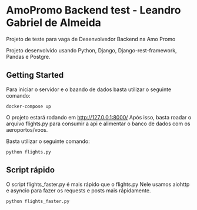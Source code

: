 # AmoPromo Backend test - Leandro Gabriel de Almeida

Projeto de teste para vaga de Desenvolvedor Backend na Amo Promo

Projeto desenvolvido usando Python, Django, Django-rest-framework, Pandas e Postgre.


## Getting Started
Para iniciar o servidor e o baando de dados basta utilizar o seguinte comando:
```
docker-compose up
```

O projeto estará rodando em http://127.0.0.1:8000/
Após isso, basta roadar o arquivo flights.py para consumir a api e alimentar o banco de dados com os aeroportos/voos.

Basta utilizar o seguinte comando:
```
python flights.py 
```


## Script rápido

O script flights_faster.py é mais rápido que o flights.py
Nele usamos aiohttp e asyncio para fazer os requests e posts mais rápidamente.
```
python flights_faster.py
```